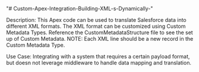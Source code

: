 "# Custom-Apex-Integration-Building-XML-s-Dynamically-" 

Description:
This Apex code can be used to translate Salesforce data into different XML formats. The XML format can be customized using Custom Metadata Types. Reference the CustomMetadataStructure file to see the set up of Custom Metadata. NOTE: Each XML line should be a new record in the Custom Metadata Type.

Use Case:
Integrating with a system that requires a certain payload format, but doesn not leverage middleware to handle data mapping and translation.
